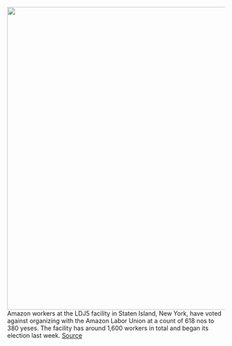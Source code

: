<img src='https://cdn.vox-cdn.com/thumbor/VeI07XMudXXRuj_NdbxpDHaY3bQ=/0x0:2040x1360/1200x800/filters:focal(857x517:1183x843)/cdn.vox-cdn.com/uploads/chorus_image/image/70823446/acastro_181114_1777_amazon_hq2_0004.0.jpg' width='700px' /><br/>
Amazon workers at the LDJ5 facility in Staten Island, New York, have voted against organizing with the Amazon Labor Union at a count of 618 nos to 380 yeses. The facility has around 1,600 workers in total and began its election last week.
<a href='https://www.theverge.com/2022/5/2/23053665/amazon-ldj5-union-vote-results'> Source <a/>
